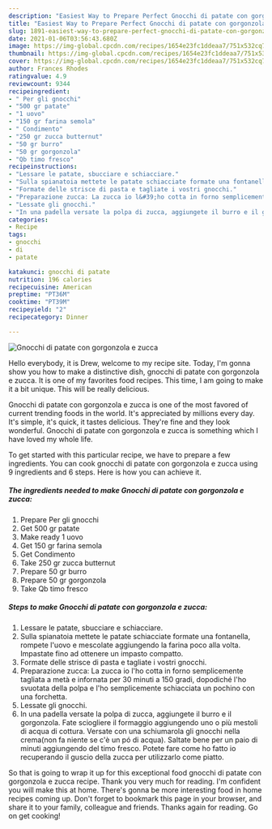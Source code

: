 ```yaml
---
description: "Easiest Way to Prepare Perfect Gnocchi di patate con gorgonzola e zucca"
title: "Easiest Way to Prepare Perfect Gnocchi di patate con gorgonzola e zucca"
slug: 1891-easiest-way-to-prepare-perfect-gnocchi-di-patate-con-gorgonzola-e-zucca
date: 2021-01-06T03:56:43.680Z
image: https://img-global.cpcdn.com/recipes/1654e23fc1ddeaa7/751x532cq70/gnocchi-di-patate-con-gorgonzola-e-zucca-recipe-main-photo.jpg
thumbnail: https://img-global.cpcdn.com/recipes/1654e23fc1ddeaa7/751x532cq70/gnocchi-di-patate-con-gorgonzola-e-zucca-recipe-main-photo.jpg
cover: https://img-global.cpcdn.com/recipes/1654e23fc1ddeaa7/751x532cq70/gnocchi-di-patate-con-gorgonzola-e-zucca-recipe-main-photo.jpg
author: Frances Rhodes
ratingvalue: 4.9
reviewcount: 9344
recipeingredient:
- " Per gli gnocchi"
- "500 gr patate"
- "1 uovo"
- "150 gr farina semola"
- " Condimento"
- "250 gr zucca butternut"
- "50 gr burro"
- "50 gr gorgonzola"
- "Qb timo fresco"
recipeinstructions:
- "Lessare le patate, sbucciare e schiacciare."
- "Sulla spianatoia mettete le patate schiacciate formate una fontanella, rompete l&#39;uovo e mescolate aggiungendo la farina poco alla volta. Impastate fino ad ottenere un impasto compatto."
- "Formate delle strisce di pasta e tagliate i vostri gnocchi."
- "Preparazione zucca: La zucca io l&#39;ho cotta in forno semplicemente tagliata a metà e infornata per 30 minuti a 150 gradi, dopodiché l&#39;ho svuotata della polpa e l&#39;ho semplicemente schiacciata un pochino con una forchetta."
- "Lessate gli gnocchi."
- "In una padella versate la polpa di zucca, aggiungete il burro e il gorgonzola. Fate sciogliere il formaggio aggiungendo uno o più mestoli di acqua di cottura. Versate con una schiumarola gli gnocchi nella crema(non fa niente se c&#39;è un pó di acqua). Saltate bene per un paio di minuti aggiungendo del timo fresco. Potete fare come ho fatto io recuperando il guscio della zucca per utilizzarlo come piatto."
categories:
- Recipe
tags:
- gnocchi
- di
- patate

katakunci: gnocchi di patate 
nutrition: 196 calories
recipecuisine: American
preptime: "PT36M"
cooktime: "PT39M"
recipeyield: "2"
recipecategory: Dinner

---
```



![Gnocchi di patate con gorgonzola e zucca](https://img-global.cpcdn.com/recipes/1654e23fc1ddeaa7/751x532cq70/gnocchi-di-patate-con-gorgonzola-e-zucca-recipe-main-photo.jpg)

Hello everybody, it is Drew, welcome to my recipe site. Today, I'm gonna show you how to make a distinctive dish, gnocchi di patate con gorgonzola e zucca. It is one of my favorites food recipes. This time, I am going to make it a bit unique. This will be really delicious.



Gnocchi di patate con gorgonzola e zucca is one of the most favored of current trending foods in the world. It's appreciated by millions every day. It's simple, it's quick, it tastes delicious. They're fine and they look wonderful. Gnocchi di patate con gorgonzola e zucca is something which I have loved my whole life.


To get started with this particular recipe, we have to prepare a few ingredients. You can cook gnocchi di patate con gorgonzola e zucca using 9 ingredients and 6 steps. Here is how you can achieve it.

<!--inarticleads1-->

##### The ingredients needed to make Gnocchi di patate con gorgonzola e zucca:

1. Prepare  Per gli gnocchi
1. Get 500 gr patate
1. Make ready 1 uovo
1. Get 150 gr farina semola
1. Get  Condimento
1. Take 250 gr zucca butternut
1. Prepare 50 gr burro
1. Prepare 50 gr gorgonzola
1. Take Qb timo fresco




<!--inarticleads2-->

##### Steps to make Gnocchi di patate con gorgonzola e zucca:

1. Lessare le patate, sbucciare e schiacciare.
1. Sulla spianatoia mettete le patate schiacciate formate una fontanella, rompete l&#39;uovo e mescolate aggiungendo la farina poco alla volta. Impastate fino ad ottenere un impasto compatto.
1. Formate delle strisce di pasta e tagliate i vostri gnocchi.
1. Preparazione zucca: La zucca io l&#39;ho cotta in forno semplicemente tagliata a metà e infornata per 30 minuti a 150 gradi, dopodiché l&#39;ho svuotata della polpa e l&#39;ho semplicemente schiacciata un pochino con una forchetta.
1. Lessate gli gnocchi.
1. In una padella versate la polpa di zucca, aggiungete il burro e il gorgonzola. Fate sciogliere il formaggio aggiungendo uno o più mestoli di acqua di cottura. Versate con una schiumarola gli gnocchi nella crema(non fa niente se c&#39;è un pó di acqua). Saltate bene per un paio di minuti aggiungendo del timo fresco. Potete fare come ho fatto io recuperando il guscio della zucca per utilizzarlo come piatto.




So that is going to wrap it up for this exceptional food gnocchi di patate con gorgonzola e zucca recipe. Thank you very much for reading. I'm confident you will make this at home. There's gonna be more interesting food in home recipes coming up. Don't forget to bookmark this page in your browser, and share it to your family, colleague and friends. Thanks again for reading. Go on get cooking!
